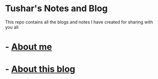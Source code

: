 # Tushar's Notes and Blog

This repo contains all the blogs and notes I have created for sharing with you all

# - [About me](https://www.dhyanitushar.ml)
# - [About this blog](https://www.dhyanitushar.ml/tlogger)
